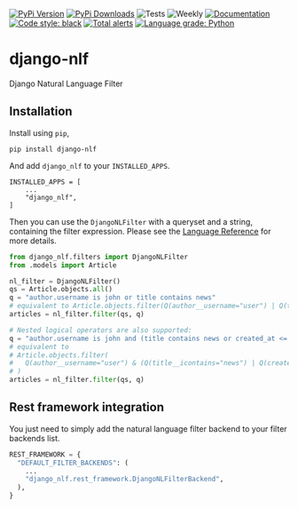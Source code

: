 [![PyPi Version](https://img.shields.io/pypi/v/django-nlf)](https://pypi.org/project/django-nlf/)
[![PyPi Downloads](https://img.shields.io/pypi/dw/django-nlf)](https://pypi.org/project/django-nlf/)
![Tests](https://github.com/hodossy/django-nlf/workflows/Unit%20tests/badge.svg?branch=main)
![Weekly](https://github.com/hodossy/django-nlf/workflows/Weekly/badge.svg?branch=main)
[![Documentation](https://img.shields.io/readthedocs/django-nlf)](https://django-nlf.readthedocs.io/en/latest/)
[![Code style: black](https://img.shields.io/badge/code%20style-black-000000.svg)](https://github.com/psf/black)
[![Total alerts](https://img.shields.io/lgtm/alerts/g/hodossy/django-nlf.svg?logo=lgtm&logoWidth=18)](https://lgtm.com/projects/g/hodossy/django-nlf/alerts/)
[![Language grade: Python](https://img.shields.io/lgtm/grade/python/g/hodossy/django-nlf.svg?logo=lgtm&logoWidth=18)](https://lgtm.com/projects/g/hodossy/django-nlf/context:python)

# django-nlf

Django Natural Language Filter

## Installation

Install using `pip`,

```
pip install django-nlf
```

And add `django_nlf` to your `INSTALLED_APPS`.

```
INSTALLED_APPS = [
    ...
    "django_nlf",
]
```

Then you can use the `DjangoNLFilter` with a queryset and a string, containing the filter expression. Please see the [Language Reference](https://django-nlf.readthedocs.io/en/stable/language/index.html) for more details.

```python
from django_nlf.filters import DjangoNLFilter
from .models import Article

nl_filter = DjangoNLFilter()
qs = Article.objects.all()
q = "author.username is john or title contains news"
# equivalent to Article.objects.filter(Q(author__username="user") | Q(title__icontains="news"))
articles = nl_filter.filter(qs, q)

# Nested logical operators are also supported:
q = "author.username is john and (title contains news or created_at <= 2020-06-05)"
# equivalent to
# Article.objects.filter(
#   Q(author__username="user") & (Q(title__icontains="news") | Q(created_at__lte="2020-06-05"))
# )
articles = nl_filter.filter(qs, q)
```

## Rest framework integration

You just need to simply add the natural language filter backend to your filter backends list.

```python
REST_FRAMEWORK = {
  "DEFAULT_FILTER_BACKENDS": (
    ...
    "django_nlf.rest_framework.DjangoNLFilterBackend",
  ),
}
```
